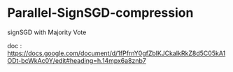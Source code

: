 # Parallel-SignSGD-compression
signSGD with Majority Vote 

doc : https://docs.google.com/document/d/1fPfrnY0gfZblKJCkaIkRkZ8d5C05kA1ODt-bcWkAc0Y/edit#heading=h.14mpx6a8znb7
